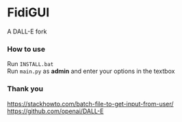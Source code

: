 # FidiGUI
A DALL-E fork<br>
### How to use
Run `INSTALL.bat`<br>
Run `main.py` as **admin** and enter your options in the textbox
### Thank you
https://stackhowto.com/batch-file-to-get-input-from-user/<br>
https://github.com/openai/DALL-E<br>
